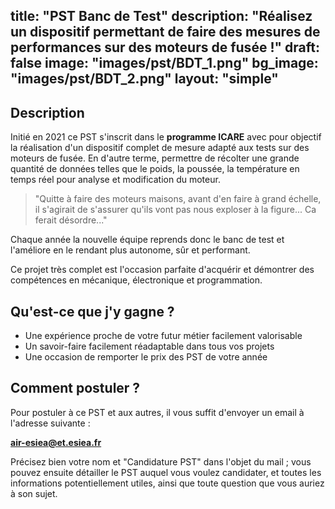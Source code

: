 title: "PST Banc de Test"
description: "Réalisez un dispositif permettant de faire des mesures de performances sur des moteurs de fusée !"
draft: false
image: "images/pst/BDT_1.png"
bg_image: "images/pst/BDT_2.png"
layout: "simple"
---

## Description
Initié en 2021 ce PST s'inscrit dans le **programme ICARE** avec pour objectif
la réalisation d'un dispositif complet de mesure adapté aux tests sur des
moteurs de fusée. En d'autre terme, permettre de récolter une grande quantité
de données telles que le poids, la poussée, la température en temps réel pour
analyse et modification du moteur.

>"Quitte à faire des moteurs maisons, avant d'en faire à grand échelle, il
>s'agirait de s'assurer qu'ils vont pas nous exploser à la figure... Ca ferait
> désordre..."

Chaque année la nouvelle équipe reprends donc le banc de test et l'améliore
en le rendant plus autonome, sûr et performant.
  
  Ce projet très complet est l'occasion parfaite d'acquérir et démontrer des
  compétences en mécanique, électronique et programmation.

  ## Qu'est-ce que j'y gagne ?
  - Une expérience proche de votre futur métier facilement valorisable
  - Un savoir-faire facilement réadaptable dans tous vos projets
  - Une occasion de remporter le prix des PST de votre année

  ## Comment postuler ?
  Pour postuler à ce PST et aux autres, il vous suffit d'envoyer un email à
  l'adresse suivante :

  **air-esiea@et.esiea.fr**

  Précisez bien votre nom et "Candidature PST" dans l'objet du mail ; vous pouvez
  ensuite détailler le PST auquel vous voulez candidater, et toutes les
  informations potentiellement utiles, ainsi que toute question que vous auriez à
  son sujet.
